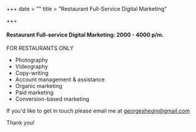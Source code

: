 +++
date = ""
title = "Restaurant Full-Service Digital Marketing"

+++
#### Restaurant Full-service Digital Marketing: 2000 - 4000 p/m.

FOR RESTAURANTS ONLY

* Photography
* Videography
* Copy-writing
* Account management & assistance
* Organic marketing
* Paid marketing
* Conversion-based marketing

If you'd like to get in touch please email me at georgeshegin@gmail.com

Thank you!